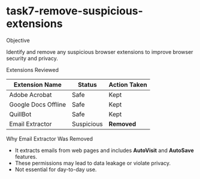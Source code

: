 # task7-remove-suspicious-extensions

Objective

Identify and remove any suspicious browser extensions to improve browser security and privacy.

Extensions Reviewed

| Extension Name            | Status     | Action Taken     |
|---------------------------|------------|------------------|
| Adobe Acrobat             | Safe       | Kept             |
| Google Docs Offline       | Safe       | Kept             |
| QuillBot                  | Safe       | Kept             |
| Email Extractor           | Suspicious | **Removed**      |

Why Email Extractor Was Removed
- It extracts emails from web pages and includes **AutoVisit** and **AutoSave** features.
- These permissions may lead to data leakage or violate privacy.
- Not essential for day-to-day use.
